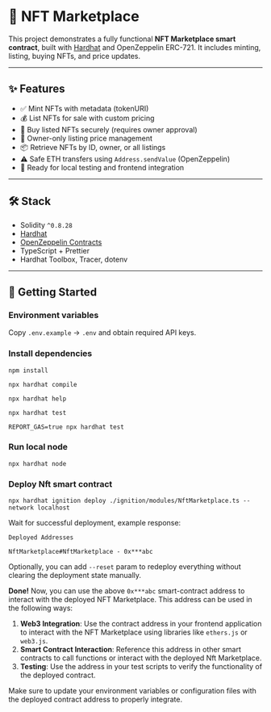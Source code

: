 # 🧾 NFT Marketplace

This project demonstrates a fully functional **NFT Marketplace smart contract**, built with [Hardhat](https://hardhat.org/) and OpenZeppelin ERC-721.
It includes minting, listing, buying NFTs, and price updates.

---

## ✨ Features

- ✅ Mint NFTs with metadata (tokenURI)
- 💰 List NFTs for sale with custom pricing
- 🛒 Buy listed NFTs securely (requires owner approval)
- 🔐 Owner-only listing price management
- 📦 Retrieve NFTs by ID, owner, or all listings
- ⚠️ Safe ETH transfers using `Address.sendValue` (OpenZeppelin)
- 🧪 Ready for local testing and frontend integration

---

## 🛠 Stack

- Solidity `^0.8.28`
- [Hardhat](https://hardhat.org/)
- [OpenZeppelin Contracts](https://github.com/OpenZeppelin/openzeppelin-contracts)
- TypeScript + Prettier
- Hardhat Toolbox, Tracer, dotenv

---

## 🚀 Getting Started

### Environment variables

Copy `.env.example` -> `.env` and obtain required API keys.

### Install dependencies

```shell
npm install

npx hardhat compile 

npx hardhat help

npx hardhat test

REPORT_GAS=true npx hardhat test
```

### Run local node

```shell
npx hardhat node
```

### Deploy Nft smart contract

```shell
npx hardhat ignition deploy ./ignition/modules/NftMarketplace.ts --network localhost
```

Wait for successful deployment, example response:

```plaintext
Deployed Addresses

NftMarketplace#NftMarketplace - 0x***abc
```

Optionally, you can add `--reset` param to redeploy everything without clearing the deployment state manually.

**Done!** Now, you can use the above `0x***abc` smart-contract address to interact with the deployed NFT Marketplace. This address can be used in the following ways:

1. **Web3 Integration**: Use the contract address in your frontend application to interact with the NFT Marketplace using libraries like `ethers.js` or `web3.js`.
2. **Smart Contract Interaction**: Reference this address in other smart contracts to call functions or interact with the deployed Nft Marketplace.
3. **Testing**: Use the address in your test scripts to verify the functionality of the deployed contract.

Make sure to update your environment variables or configuration files with the deployed contract address to properly integrate.
